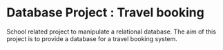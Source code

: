 
# Database Project : Travel booking

School related project to manipulate a relational database. The aim of this project is to provide a database for a travel booking system.
